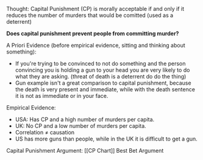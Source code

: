 Thought: Capital Punishment (CP) is morally acceptable if and only if it reduces the number of murders that would be comitted (used as a deterrent)

__Does capital punishment prevent people from committing murder?__

A Priori Evidence (before empirical evidence, sitting and thinking about something):
- If you're trying to be convinced to not do something and the person convincing you is holding a gun to your head you are very likely to do what they are asking. (threat of death is a deterrent do do the thing)
- Gun example isn't a great comparison to capital punishment, because the death is very present and immediate, while with the death sentence it is not as immediate or in your face.

Empirical Evidence:
- USA: Has CP and a high number of murders per capita.
- UK: No CP and a low number of murders per capita.
- Correlation $\neq$  causation 
- US has more guns than people, while in the UK it is difficult to get a gun.

Capital Punishment Argument:
[[CP Chart]]
Best Bet Argument